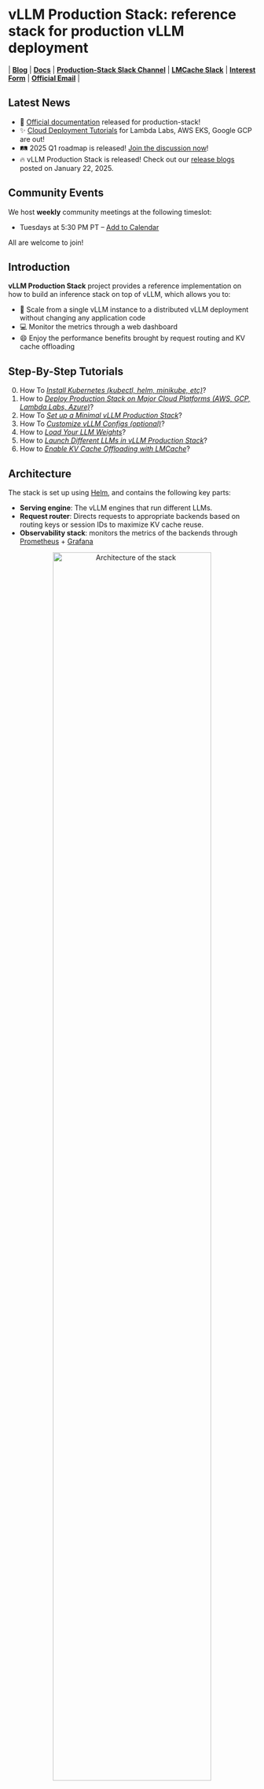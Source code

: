 # vLLM Production Stack: reference stack for production vLLM deployment

| [**Blog**](https://lmcache.github.io) | [**Docs**](https://docs.vllm.ai/projects/production-stack) | [**Production-Stack Slack Channel**](https://vllm-dev.slack.com/archives/C089SMEAKRA) | [**LMCache Slack**](https://join.slack.com/t/lmcacheworkspace/shared_invite/zt-2viziwhue-5Amprc9k5hcIdXT7XevTaQ) | [**Interest Form**](https://forms.gle/mQfQDUXbKfp2St1z7) | [**Official Email**](contact@lmcache.ai) |

## Latest News

- 📄 [Official documentation](https://docs.vllm.ai/projects/production-stack) released for production-stack!
- ✨ [Cloud Deployment Tutorials](https://github.com/vllm-project/production-stack/blob/main/tutorials) for Lambda Labs, AWS EKS, Google GCP are out!
- 🛤️ 2025 Q1 roadmap is released! [Join the discussion now](https://github.com/vllm-project/production-stack/issues/26)!
- 🔥 vLLM Production Stack is released! Check out our [release blogs](https://blog.lmcache.ai/2025-01-21-stack-release) posted on January 22, 2025.

## Community Events

We host **weekly** community meetings at the following timeslot:

- Tuesdays at 5:30 PM PT – [Add to Calendar](https://drive.usercontent.google.com/u/0/uc?id=1E4rcnwZHV84IEFXAGtJ-TP3o1rslNDei&export=download)

All are welcome to join!

## Introduction

**vLLM Production Stack** project provides a reference implementation on how to build an inference stack on top of vLLM, which allows you to:

- 🚀 Scale from a single vLLM instance to a distributed vLLM deployment without changing any application code
- 💻 Monitor the metrics through a web dashboard
- 😄 Enjoy the performance benefits brought by request routing and KV cache offloading

## Step-By-Step Tutorials

0. How To [*Install Kubernetes (kubectl, helm, minikube, etc)*](https://github.com/vllm-project/production-stack/blob/main/tutorials/00-install-kubernetes-env.md)?
1. How to [*Deploy Production Stack on Major Cloud Platforms (AWS, GCP, Lambda Labs, Azure)*](https://github.com/vllm-project/production-stack/blob/main/tutorials/cloud_deployments)?
2. How To [*Set up a Minimal vLLM Production Stack*](https://github.com/vllm-project/production-stack/blob/main/tutorials/01-minimal-helm-installation.md)?
3. How To [*Customize vLLM Configs (optional)*](https://github.com/vllm-project/production-stack/blob/main/tutorials/02-basic-vllm-config.md)?
4. How to [*Load Your LLM Weights*](https://github.com/vllm-project/production-stack/blob/main/tutorials/03-load-model-from-pv.md)?
5. How to [*Launch Different LLMs in vLLM Production Stack*](https://github.com/vllm-project/production-stack/blob/main/tutorials/04-launch-multiple-model.md)?
6. How to [*Enable KV Cache Offloading with LMCache*](https://github.com/vllm-project/production-stack/blob/main/tutorials/05-offload-kv-cache.md)?

## Architecture

The stack is set up using [Helm](https://helm.sh/docs/), and contains the following key parts:

- **Serving engine**: The vLLM engines that run different LLMs.
- **Request router**: Directs requests to appropriate backends based on routing keys or session IDs to maximize KV cache reuse.
- **Observability stack**: monitors the metrics of the backends through [Prometheus](https://github.com/prometheus/prometheus) + [Grafana](https://grafana.com/)

<p align="center">
  <img src="https://github.com/user-attachments/assets/8f05e7b9-0513-40a9-9ba9-2d3acca77c0c" alt="Architecture of the stack" width="80%"/>
</p>

## Roadmap

We are actively working on this project and will release the following features soon. Please stay tuned!

- **Autoscaling** based on vLLM-specific metrics
- Support for **disaggregated prefill**
- **Router improvements** (e.g., more performant router using non-python languages, KV-cache-aware routing algorithm, better fault tolerance, etc)

## Deploying the stack via Helm

### Prerequisites

- A running Kubernetes (K8s) environment with GPUs
  - Run `cd utils && bash install-minikube-cluster.sh`
  - Or follow our [tutorial](tutorials/00-install-kubernetes-env.md)

### Deployment

vLLM Production Stack can be deployed via helm charts. Clone the repo to local and execute the following commands for a minimal deployment:

```bash
git clone https://github.com/vllm-project/production-stack.git
cd production-stack/
helm repo add vllm https://vllm-project.github.io/production-stack
helm install vllm vllm/vllm-stack -f tutorials/assets/values-01-minimal-example.yaml
```

The deployed stack provides the same [**OpenAI API interface**](https://docs.vllm.ai/en/latest/serving/openai_compatible_server.html?ref=blog.mozilla.ai#openai-compatible-server) as vLLM, and can be accessed through kubernetes service.

To validate the installation and send a query to the stack, refer to [this tutorial](tutorials/01-minimal-helm-installation.md).

For more information about customizing the helm chart, please refer to [values.yaml](https://github.com/vllm-project/production-stack/blob/main/helm/values.yaml) and our other [tutorials](https://github.com/vllm-project/production-stack/tree/main/tutorials).

### Uninstall

```bash
helm uninstall vllm
```

## Grafana Dashboard

### Features

The Grafana dashboard provides the following insights:

1. **Available vLLM Instances**: Displays the number of healthy instances.
2. **Request Latency Distribution**: Visualizes end-to-end request latency.
3. **Time-to-First-Token (TTFT) Distribution**: Monitors response times for token generation.
4. **Number of Running Requests**: Tracks the number of active requests per instance.
5. **Number of Pending Requests**: Tracks requests waiting to be processed.
6. **GPU KV Usage Percent**: Monitors GPU KV cache usage.
7. **GPU KV Cache Hit Rate**: Displays the hit rate for the GPU KV cache.

<p align="center">
  <img src="https://github.com/user-attachments/assets/05766673-c449-4094-bdc8-dea6ac28cb79" alt="Grafana dashboard to monitor the deployment" width="80%"/>
</p>

### Configuration

See the details in [`observability/README.md`](./observability/README.md)

## Router

The router ensures efficient request distribution among backends. It supports:

- Routing to endpoints that run different models
- Exporting observability metrics for each serving engine instance, including QPS, time-to-first-token (TTFT), number of pending/running/finished requests, and uptime
- Automatic service discovery and fault tolerance via the Kubernetes API
- Model aliases
- Multiple routing algorithms:
  - Round-robin routing
  - Session-ID based routing
  - Prefix-aware routing (WIP)

Please refer to the [router documentation](./src/vllm_router/README.md) for more details.

## Contributing

We welcome and value any contributions and collaborations. Please check out [CONTRIBUTING.md](CONTRIBUTING.md) for how to get involved.

## License

This project is licensed under Apache License 2.0. See the `LICENSE` file for details.

## Sponsors

We are grateful to our sponsors who support our development and benchmarking efforts:

<p align="center">
  <a href="https://gmicloud.ai">
    <img src="https://cdn.prod.website-files.com/6683d8c52e4e62685a8d90cf/67a0a0064683945b0cf77f25_GMI%20Cloud%20Logo_Black.svg" alt="GMI Cloud Logo" width="200"/>
  </a>
</p>

---

For any issues or questions, feel free to open an issue or contact us ([@ApostaC](https://github.com/ApostaC), [@YuhanLiu11](https://github.com/YuhanLiu11), [@Shaoting-Feng](https://github.com/Shaoting-Feng)).
